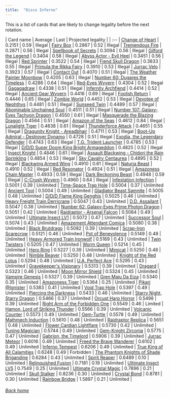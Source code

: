```yaml
---
title:  "Disco Inferno"
---
```


This is a list of cards that are likely to change legality before the next rotation.

| Card name | Average | Last | Projected legality |
| :-- |
[Change of Heart](https://db.ygoprodeck.com/card/?search=Change%20of%20Heart) | 0.2151 | 0.59 | Illegal |
[Fairy Box](https://db.ygoprodeck.com/card/?search=Fairy%20Box) | 0.2867 | 0.52 | Illegal |
[Tremendous Fire](https://db.ygoprodeck.com/card/?search=Tremendous%20Fire) | 0.2871 | 0.56 | Illegal |
[Spellbook of Secrets](https://db.ygoprodeck.com/card/?search=Spellbook%20of%20Secrets) | 0.3094 | 0.56 | Illegal |
[Gilford the Legend](https://db.ygoprodeck.com/card/?search=Gilford%20the%20Legend) | 0.3404 | 0.58 | Illegal |
[Abyss Actor - Evil Heel](https://db.ygoprodeck.com/card/?search=Abyss%20Actor%20-%20Evil%20Heel) | 0.3451 | 0.56 | Illegal |
[Red Sprinter](https://db.ygoprodeck.com/card/?search=Red%20Sprinter) | 0.3522 | 0.54 | Illegal |
[Fiend Skull Dragon](https://db.ygoprodeck.com/card/?search=Fiend%20Skull%20Dragon) | 0.3833 | 0.55 | Illegal |
[Primula the Rikka Fairy](https://db.ygoprodeck.com/card/?search=Primula%20the%20Rikka%20Fairy) | 0.3910 | 0.53 | Illegal |
[Jurrac Velo](https://db.ygoprodeck.com/card/?search=Jurrac%20Velo) | 0.3923 | 0.57 | Illegal |
[Contact Out](https://db.ygoprodeck.com/card/?search=Contact%20Out) | 0.4070 | 0.51 | Illegal |
[The Weather Painter Moonbow](https://db.ygoprodeck.com/card/?search=The%20Weather%20Painter%20Moonbow) | 0.4205 | 0.63 | Illegal |
[Number 60: Dugares the Timeless](https://db.ygoprodeck.com/card/?search=Number%2060:%20Dugares%20the%20Timeless) | 0.4286 | 0.64 | Illegal |
[Red-Eyes Wyvern](https://db.ygoprodeck.com/card/?search=Red-Eyes%20Wyvern) | 0.4304 | 0.52 | Illegal |
[Gagagadraw](https://db.ygoprodeck.com/card/?search=Gagagadraw) | 0.4338 | 0.51 | Illegal |
[Infernity Archfiend](https://db.ygoprodeck.com/card/?search=Infernity%20Archfiend) | 0.4414 | 0.52 | Illegal |
[Ancient Gear Wyvern](https://db.ygoprodeck.com/card/?search=Ancient%20Gear%20Wyvern) | 0.4418 | 0.69 | Illegal |
[Foolish Return](https://db.ygoprodeck.com/card/?search=Foolish%20Return) | 0.4446 | 0.65 | Illegal |
[Zombie World](https://db.ygoprodeck.com/card/?search=Zombie%20World) | 0.4452 | 0.53 | Illegal |
[Devotee of Nephthys](https://db.ygoprodeck.com/card/?search=Devotee%20of%20Nephthys) | 0.4481 | 0.51 | Illegal |
[Sunseed Twin](https://db.ygoprodeck.com/card/?search=Sunseed%20Twin) | 0.4489 | 0.57 | Illegal |
[Abominable Unchained Soul](https://db.ygoprodeck.com/card/?search=Abominable%20Unchained%20Soul) | 0.4511 | 0.51 | Illegal |
[Number 107: Galaxy-Eyes Tachyon Dragon](https://db.ygoprodeck.com/card/?search=Number%20107:%20Galaxy-Eyes%20Tachyon%20Dragon) | 0.4550 | 0.61 | Illegal |
[Masquerade the Blazing Dragon](https://db.ygoprodeck.com/card/?search=Masquerade%20the%20Blazing%20Dragon) | 0.4564 | 0.51 | Illegal |
[Amazon of the Seas](https://db.ygoprodeck.com/card/?search=Amazon%20of%20the%20Seas) | 0.4612 | 0.84 | Illegal |
[Lunalight Tiger](https://db.ygoprodeck.com/card/?search=Lunalight%20Tiger) | 0.4638 | 0.61 | Illegal |
[Thunderforce Attack](https://db.ygoprodeck.com/card/?search=Thunderforce%20Attack) | 0.4651 | 0.55 | Illegal |
[Dragunity Knight - Areadbhair](https://db.ygoprodeck.com/card/?search=Dragunity%20Knight%20-%20Areadbhair) | 0.4711 | 0.53 | Illegal |
[Boot-Up Admiral - Destroyer Dynamo](https://db.ygoprodeck.com/card/?search=Boot-Up%20Admiral%20-%20Destroyer%20Dynamo) | 0.4728 | 0.51 | Illegal |
[Exodia, the Legendary Defender](https://db.ygoprodeck.com/card/?search=Exodia,%20the%20Legendary%20Defender) | 0.4743 | 0.63 | Illegal |
[T.G. Trident Launcher](https://db.ygoprodeck.com/card/?search=T.G.%20Trident%20Launcher) | 0.4785 | 0.53 | Illegal |
[D/D/D Super Doom King Bright Armageddon](https://db.ygoprodeck.com/card/?search=D/D/D%20Super%20Doom%20King%20Bright%20Armageddon) | 0.4825 | 0.52 | Illegal |
[Insect Knight](https://db.ygoprodeck.com/card/?search=Insect%20Knight) | 0.4846 | 0.61 | Illegal |
[Assault Blackwing - Chidori the Rain Sprinkling](https://db.ygoprodeck.com/card/?search=Assault%20Blackwing%20-%20Chidori%20the%20Rain%20Sprinkling) | 0.4854 | 0.53 | Illegal |
[Sky Cavalry Centaurea](https://db.ygoprodeck.com/card/?search=Sky%20Cavalry%20Centaurea) | 0.4895 | 0.52 | Illegal |
[Blackwing Armed Wing](https://db.ygoprodeck.com/card/?search=Blackwing%20Armed%20Wing) | 0.4910 | 0.61 | Illegal |
[Naturia Beast](https://db.ygoprodeck.com/card/?search=Naturia%20Beast) | 0.4910 | 0.52 | Illegal |
[Red Resonator](https://db.ygoprodeck.com/card/?search=Red%20Resonator) | 0.4924 | 0.51 | Illegal |
[Amazoness Chain Master](https://db.ygoprodeck.com/card/?search=Amazoness%20Chain%20Master) | 0.4933 | 0.59 | Illegal |
[Dark Beckoning Beast](https://db.ygoprodeck.com/card/?search=Dark%20Beckoning%20Beast) | 0.4948 | 0.59 | Illegal |
[C-Crush Wyvern](https://db.ygoprodeck.com/card/?search=C-Crush%20Wyvern) | 0.4960 | 0.64 | Illegal |
[Infestation Infection](https://db.ygoprodeck.com/card/?search=Infestation%20Infection) | 0.5001 | 0.39 | Unlimited |
[Time-Space Trap Hole](https://db.ygoprodeck.com/card/?search=Time-Space%20Trap%20Hole) | 0.5004 | 0.37 | Unlimited |
[Ancient Tool](https://db.ygoprodeck.com/card/?search=Ancient%20Tool) | 0.5004 | 0.49 | Unlimited |
[Gladiator Beast Samnite](https://db.ygoprodeck.com/card/?search=Gladiator%20Beast%20Samnite) | 0.5005 | 0.48 | Unlimited |
[D/D/D Flame King Genghis](https://db.ygoprodeck.com/card/?search=D/D/D%20Flame%20King%20Genghis) | 0.5025 | 0.46 | Unlimited |
[Heavy Freight Train Derricrane](https://db.ygoprodeck.com/card/?search=Heavy%20Freight%20Train%20Derricrane) | 0.5047 | 0.43 | Unlimited |
[D.D. Assailant](https://db.ygoprodeck.com/card/?search=D.D.%20Assailant) | 0.5047 | 0.38 | Unlimited |
[Number 62: Galaxy-Eyes Prime Photon Dragon](https://db.ygoprodeck.com/card/?search=Number%2062:%20Galaxy-Eyes%20Prime%20Photon%20Dragon) | 0.5051 | 0.42 | Unlimited |
[Raidraptor - Arsenal Falcon](https://db.ygoprodeck.com/card/?search=Raidraptor%20-%20Arsenal%20Falcon) | 0.5064 | 0.49 | Unlimited |
[Ultimate Insect LV1](https://db.ygoprodeck.com/card/?search=Ultimate%20Insect%20LV1) | 0.5072 | 0.47 | Unlimited |
[Successor Soul](https://db.ygoprodeck.com/card/?search=Successor%20Soul) | 0.5074 | 0.43 | Unlimited |
[Amazement Attendant Comica](https://db.ygoprodeck.com/card/?search=Amazement%20Attendant%20Comica) | 0.5080 | 0.38 | Unlimited |
[Black Brutdrago](https://db.ygoprodeck.com/card/?search=Black%20Brutdrago) | 0.5082 | 0.39 | Unlimited |
[Scrap-Iron Scarecrow](https://db.ygoprodeck.com/card/?search=Scrap-Iron%20Scarecrow) | 0.5121 | 0.46 | Unlimited |
[Pot of Benevolence](https://db.ygoprodeck.com/card/?search=Pot%20of%20Benevolence) | 0.5149 | 0.48 | Unlimited |
[Heavy Armored Train Ironwolf](https://db.ygoprodeck.com/card/?search=Heavy%20Armored%20Train%20Ironwolf) | 0.5169 | 0.43 | Unlimited |
[Twin Twisters](https://db.ygoprodeck.com/card/?search=Twin%20Twisters) | 0.5205 | 0.47 | Unlimited |
[Worm Queen](https://db.ygoprodeck.com/card/?search=Worm%20Queen) | 0.5214 | 0.45 | Unlimited |
[Hero Ring](https://db.ygoprodeck.com/card/?search=Hero%20Ring) | 0.5227 | 0.39 | Unlimited |
[Mimicat](https://db.ygoprodeck.com/card/?search=Mimicat) | 0.5250 | 0.48 | Unlimited |
[Nimble Beaver](https://db.ygoprodeck.com/card/?search=Nimble%20Beaver) | 0.5250 | 0.48 | Unlimited |
[Knight of the Red Lotus](https://db.ygoprodeck.com/card/?search=Knight%20of%20the%20Red%20Lotus) | 0.5294 | 0.48 | Unlimited |
[U.A. Perfect Ace](https://db.ygoprodeck.com/card/?search=U.A.%20Perfect%20Ace) | 0.5295 | 0.43 | Unlimited |
[Gravekeeper's Visionary](https://db.ygoprodeck.com/card/?search=Gravekeeper's%20Visionary) | 0.5313 | 0.39 | Unlimited |
[Dragard](https://db.ygoprodeck.com/card/?search=Dragard) | 0.5323 | 0.46 | Unlimited |
[Moon Mirror Shield](https://db.ygoprodeck.com/card/?search=Moon%20Mirror%20Shield) | 0.5324 | 0.45 | Unlimited |
[Vampire Genesis](https://db.ygoprodeck.com/card/?search=Vampire%20Genesis) | 0.5327 | 0.39 | Unlimited |
[Gren Maju Da Eiza](https://db.ygoprodeck.com/card/?search=Gren%20Maju%20Da%20Eiza) | 0.5340 | 0.35 | Unlimited |
[Amazoness Tiger](https://db.ygoprodeck.com/card/?search=Amazoness%20Tiger) | 0.5364 | 0.25 | Unlimited |
[Pikari @Ignister](https://db.ygoprodeck.com/card/?search=Pikari%20@Ignister) | 0.5383 | 0.41 | Unlimited |
[Void Trap Hole](https://db.ygoprodeck.com/card/?search=Void%20Trap%20Hole) | 0.5397 | 0.49 | Unlimited |
[Piercing the Darkness](https://db.ygoprodeck.com/card/?search=Piercing%20the%20Darkness) | 0.5433 | 0.46 | Unlimited |
[Starry Night, Starry Dragon](https://db.ygoprodeck.com/card/?search=Starry%20Night,%20Starry%20Dragon) | 0.5466 | 0.37 | Unlimited |
[Orcust Harp Horror](https://db.ygoprodeck.com/card/?search=Orcust%20Harp%20Horror) | 0.5498 | 0.39 | Unlimited |
[Right Arm of the Forbidden One](https://db.ygoprodeck.com/card/?search=Right%20Arm%20of%20the%20Forbidden%20One) | 0.5549 | 0.46 | Limited |
[Hamon, Lord of Striking Thunder](https://db.ygoprodeck.com/card/?search=Hamon,%20Lord%20of%20Striking%20Thunder) | 0.5566 | 0.39 | Unlimited |
[Volcanic Counter](https://db.ygoprodeck.com/card/?search=Volcanic%20Counter) | 0.5573 | 0.49 | Unlimited |
[Gem-Turtle](https://db.ygoprodeck.com/card/?search=Gem-Turtle) | 0.5578 | 0.49 | Unlimited |
[Mathmech Induction](https://db.ygoprodeck.com/card/?search=Mathmech%20Induction) | 0.5610 | 0.48 | Unlimited |
[Raidraptor Replica](https://db.ygoprodeck.com/card/?search=Raidraptor%20Replica) | 0.5651 | 0.48 | Unlimited |
[Flower Cardian Lightflare](https://db.ygoprodeck.com/card/?search=Flower%20Cardian%20Lightflare) | 0.5730 | 0.42 | Unlimited |
[Tuning Magician](https://db.ygoprodeck.com/card/?search=Tuning%20Magician) | 0.5744 | 0.49 | Unlimited |
[Gem-Knight Zirconia](https://db.ygoprodeck.com/card/?search=Gem-Knight%20Zirconia) | 0.5775 | 0.47 | Unlimited |
[Gabrion, the Timelord](https://db.ygoprodeck.com/card/?search=Gabrion,%20the%20Timelord) | 0.5906 | 0.39 | Unlimited |
[Jurrac Meteor](https://db.ygoprodeck.com/card/?search=Jurrac%20Meteor) | 0.6016 | 0.49 | Unlimited |
[Freed the Brave Wanderer](https://db.ygoprodeck.com/card/?search=Freed%20the%20Brave%20Wanderer) | 0.6102 | 0.49 | Unlimited |
[Inferno Tempest](https://db.ygoprodeck.com/card/?search=Inferno%20Tempest) | 0.6206 | 0.49 | Unlimited |
[True King of All Calamities](https://db.ygoprodeck.com/card/?search=True%20King%20of%20All%20Calamities) | 0.6248 | 0.49 | Forbidden |
[The Phantom Knights of Shade Brigandine](https://db.ygoprodeck.com/card/?search=The%20Phantom%20Knights%20of%20Shade%20Brigandine) | 0.6284 | 0.43 | Unlimited |
[Spirit Reaper](https://db.ygoprodeck.com/card/?search=Spirit%20Reaper) | 0.6489 | 0.10 | Unlimited |
[Relinquished Fusion](https://db.ygoprodeck.com/card/?search=Relinquished%20Fusion) | 0.7181 | 0.19 | Unlimited |
[Ultimate Insect LV5](https://db.ygoprodeck.com/card/?search=Ultimate%20Insect%20LV5) | 0.7549 | 0.25 | Unlimited |
[Ultimate Crystal Magic](https://db.ygoprodeck.com/card/?search=Ultimate%20Crystal%20Magic) | 0.7896 | 0.21 | Unlimited |
[Skull Stalker](https://db.ygoprodeck.com/card/?search=Skull%20Stalker) | 0.8236 | 0.30 | Unlimited |
[Crystal Bond](https://db.ygoprodeck.com/card/?search=Crystal%20Bond) | 0.8781 | 0.30 | Unlimited |
[Rainbow Bridge](https://db.ygoprodeck.com/card/?search=Rainbow%20Bridge) | 1.5897 | 0.21 | Unlimited |

###### [Back home](index)